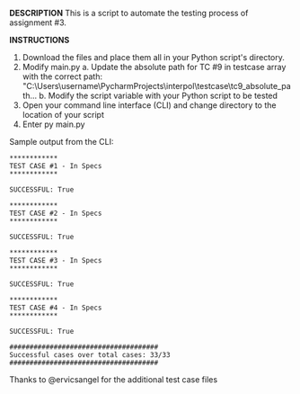 **DESCRIPTION**
This is a script to automate the testing process of assignment #3.

**INSTRUCTIONS**
1. Download the files and place them all in your Python script's directory.
2. Modify main.py
  a. Update the absolute path for TC #9 in testcase array with the correct path: "C:\\Users\\username\\PycharmProjects\\interpol\\testcase\\tc9_absolute_path...
  b. Modify the script variable with your Python script to be tested
3. Open your command line interface (CLI) and change directory to the location of your script
4. Enter py main.py

Sample output from the CLI:
````
************
TEST CASE #1 - In Specs
************

SUCCESSFUL: True

************
TEST CASE #2 - In Specs
************

SUCCESSFUL: True

************
TEST CASE #3 - In Specs
************

SUCCESSFUL: True

************
TEST CASE #4 - In Specs
************

SUCCESSFUL: True

#####################################
Successful cases over total cases: 33/33
#####################################
````

Thanks to @ervicsangel for the additional test case files
